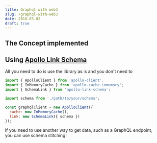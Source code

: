 ```yaml
---
title: Graphql with web3
slug: /graphql-with-web3
date: 2018-03-02
draft: true
---
```


## The Concept implemented

## Using [Apollo Link Schema](https://www.apollographql.com/docs/link/links/schema.html)

All you need to do is use the library as is and you don't need to

```js
import { ApolloClient } from 'apollo-client';
import { InMemoryCache } from 'apollo-cache-inmemory';
import { SchemaLink } from 'apollo-link-schema';

import schema from './path/to/your/schema';

const graphqlClient = new ApolloClient({
  cache: new InMemoryCache(),
  link: new SchemaLink({ schema })
});
```

If you need to use another way to get data, such as a GraphQL endpoint, you can use schema stitching!
